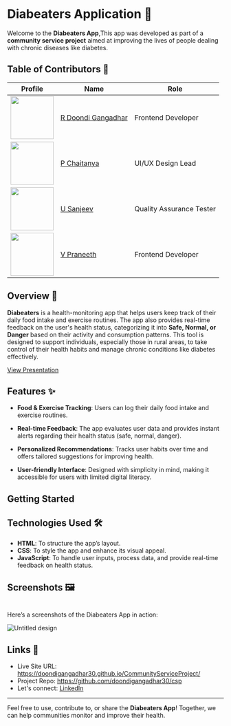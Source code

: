 # Diabeaters Application 🎯

Welcome to the **Diabeaters App**,This app was developed as part of a **community service project** aimed at improving the lives of people dealing with chronic diseases like diabetes.

## Table of Contributors 📖
| Profile     | Name           | Role             |
|-------------|----------------|------------------|
|<img src="https://github.com/doondigangadhar30.png" width="100">| [R Doondi Gangadhar ](https://github.com/doondigangadhar30) | Frontend Developer |
| <img src="https://github.com/chaitu965.png" width="100"> | [P Chaitanya ](https://github.com/chaitu965) |UI/UX Design Lead |
| <img src="https://github.com/Sanjeev-Uppu.png" width="100"> | [ U Sanjeev ](https://github.com/Sanjeev-Uppu) |  Quality Assurance Tester|
| <img src="https://github.com/Praneeth-velicharla.png" width="100"> | [ V Praneeth ](https://github.com/Praneeth-velicharla) | Frontend Developer |

## Overview 🎯

**Diabeaters** is a health-monitoring app that helps users keep track of their daily food intake and exercise routines. The app also provides real-time feedback on the user's health status, categorizing it into **Safe, Normal, or Danger** based on their activity and consumption patterns. This tool is designed to support individuals, especially those in rural areas, to take control of their health habits and manage chronic conditions like diabetes effectively.

[View Presentation](presentation/Diabeters.pdf)


## Features ✨

- **Food & Exercise Tracking**: Users can log their daily food intake and exercise routines.
  
- **Real-time Feedback**: The app evaluates user data and provides instant alerts regarding their health status (safe, normal, danger).

- **Personalized Recommendations**: Tracks user habits over time and offers tailored suggestions for improving health.

- **User-friendly Interface**: Designed with simplicity in mind, making it accessible for users with limited digital literacy.

## Getting Started
## Technologies Used 🛠️

- **HTML**: To structure the app’s layout.
- **CSS**: To style the app and enhance its visual appeal.
- **JavaScript**: To handle user inputs, process data, and provide real-time feedback on health status.

## Screenshots 🖼️
<br>
Here’s a screenshots of the Diabeaters App in action:

![Untitled design](https://github.com/user-attachments/assets/074562b8-e4a3-4837-a738-1bbf78f4ad39)

  
## Links 📌

- Live Site URL: https://doondigangadhar30.github.io/CommunityServiceProject/
- Project Repo: https://github.com/doondigangadhar30/csp
- Let's connect: [LinkedIn](https://www.linkedin.com/in/doondi/) 

---

Feel free to use, contribute to, or share the **Diabeaters App**! Together, we can help communities monitor and improve their health.
